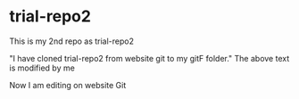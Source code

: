 # trial-repo2
This is my 2nd repo as trial-repo2 

"I have cloned trial-repo2 from website git to my gitF folder."
The above text is modified by me

Now I am editing on website Git
